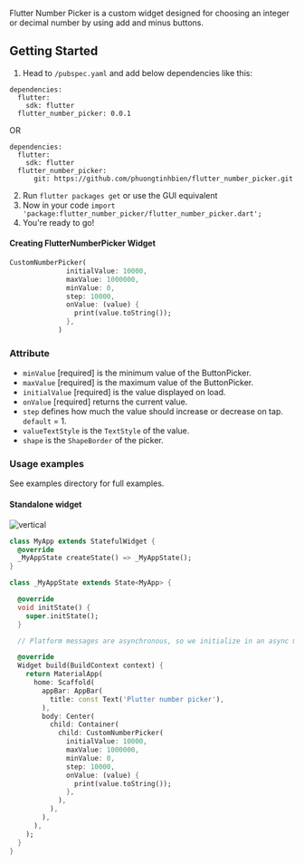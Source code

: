 

Flutter Number Picker is a custom widget designed for choosing an integer or decimal number by using add and minus buttons.


## Getting Started
1. Head to `/pubspec.yaml` and add below dependencies like this:
```
dependencies:
  flutter:
    sdk: flutter
  flutter_number_picker: 0.0.1
```
OR

```
dependencies:
  flutter:
    sdk: flutter
  flutter_number_picker:
      git: https://github.com/phuongtinhbien/flutter_number_picker.git
```
2. Run `flutter packages get` or use the GUI equivalent
3. Now in your code `import 'package:flutter_number_picker/flutter_number_picker.dart';`
4. You're ready to go!
#### Creating FlutterNumberPicker Widget

```dart
CustomNumberPicker(
              initialValue: 10000,
              maxValue: 1000000,
              minValue: 0,
              step: 10000,
              onValue: (value) {
                print(value.toString());
              },
            )
```
### Attribute
- `minValue` [required] is the minimum value of the ButtonPicker.
- `maxValue` [required] is the maximum value of the ButtonPicker.
- `initialValue` [required] is the value displayed on load.
- `onValue` [required] returns the current value.
- `step` defines how much the value should increase or decrease on tap. `default` = 1.
- `valueTextStyle` is the `TextStyle` of the value.
- `shape` is the `ShapeBorder` of the picker.

### Usage examples
See examples directory for full examples.


#### Standalone widget
![vertical](https://github.com/phuongtinhbien/flutter_number_picker/blob/master/images/Simulator%20Screen%20Shot%20-%20iPhone%208%20-%202020-08-22%20at%2013.44.02.png?v=4&s=200)
```dart
class MyApp extends StatefulWidget {
  @override
  _MyAppState createState() => _MyAppState();
}

class _MyAppState extends State<MyApp> {

  @override
  void initState() {
    super.initState();
  }

  // Platform messages are asynchronous, so we initialize in an async method.

  @override
  Widget build(BuildContext context) {
    return MaterialApp(
      home: Scaffold(
        appBar: AppBar(
          title: const Text('Plutter number picker'),
        ),
        body: Center(
          child: Container(
            child: CustomNumberPicker(
              initialValue: 10000,
              maxValue: 1000000,
              minValue: 0,
              step: 10000,
              onValue: (value) {
                print(value.toString());
              },
            ),
          ),
        ),
      ),
    );
  }
}


```


